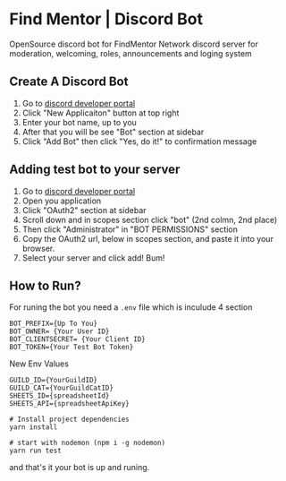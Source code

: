 # Find Mentor | Discord Bot
OpenSource discord bot for FindMentor Network discord server for moderation, welcoming, roles, announcements and loging system


## Create A Discord Bot
1. Go to [discord developer portal](https://discord.com/developers/applications)
2. Click "New Applicaiton" button at top right
3. Enter your bot name, up to you
4. After that you will be see "Bot" section at sidebar
5. Click "Add Bot" then click "Yes, do it!" to confirmation message

 ## Adding test bot to your server
 1. Go to [discord developer portal](https://discord.com/developers/applications)
 2. Open you application
 3. Click "OAuth2" section at sidebar
 4. Scroll down and in scopes section click "bot" (2nd colmn, 2nd place)
 5. Then click "Administrator" in "BOT PERMISSIONS" section
 6. Copy the OAuth2 url, below in scopes section, and paste it into your browser.
 7. Select your server and click add! Bum!

## How to Run?
For runing the bot you need a `.env` file which is inculude 4 section
```env
BOT_PREFIX={Up To You}
BOT_OWNER= {Your User ID}
BOT_CLIENTSECRET= {Your Client ID}
BOT_TOKEN={Your Test Bot Token}
```
New Env Values
```env
GUILD_ID={YourGuildID}
GUILD_CAT={YourGuildCatID}
SHEETS_ID={spreadsheetId}
SHEETS_API={spreadsheetApiKey}
```

```
# Install project dependencies
yarn install

# start with nodemon (npm i -g nodemon)
yarn run test
```

and that's it your bot is up and runing.
